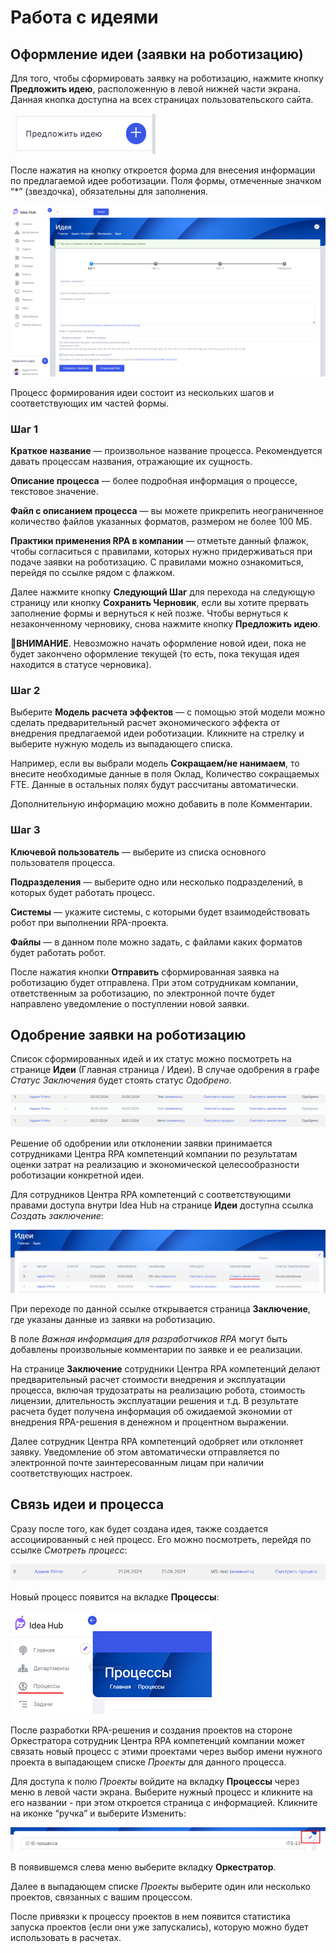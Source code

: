 # Работа с идеями

## Оформление идеи (заявки на роботизацию)

Для того, чтобы сформировать заявку на роботизацию, нажмите кнопку **Предложить идею**, расположенную в левой нижней части экрана. Данная кнопка доступна на всех страницах пользовательского сайта.

![](../../.gitbook/assets1/SuggestIdea-button.PNG)

После нажатия на кнопку откроется форма для внесения информации по предлагаемой идее роботизации. Поля формы, отмеченные значком “*” (звездочка), обязательны для заполнения.

![](../../.gitbook/assets1/SuggestIdea-Form.PNG)

Процесс формирования идеи состоит из нескольких шагов и соответствующих им частей формы. 

### Шаг 1

**Краткое название** — произвольное название процесса. Рекомендуется давать процессам названия, отражающие их сущность.

**Описание процесса** — более подробная информация о процессе, текстовое значение. 

**Файл с описанием процесса** — вы можете прикрепить неограниченное количество файлов указанных форматов, размером не более 100 МБ.

**Практики применения RPA в компании** — отметьте данный флажок, чтобы согласиться с правилами, которых нужно придерживаться при подаче заявки на роботизацию. С правилами можно ознакомиться, перейдя по ссылке рядом с флажком.

Далее нажмите кнопку **Следующий Шаг** для перехода на следующую страницу или кнопку **Сохранить Черновик**, если вы хотите прервать заполнение формы и вернуться к ней позже. Чтобы вернуться к незаконченному черновику, снова нажмите кнопку **Предложить идею**.

🔸**ВНИМАНИЕ**. Невозможно начать оформление новой идеи, пока не будет закончено оформление текущей (то есть, пока текущая идея находится в статусе черновика).

### Шаг 2

Выберите **Модель расчета эффектов** — с помощью этой модели можно сделать предварительный расчет экономического эффекта от внедрения предлагаемой идеи роботизации. Кликните на стрелку и выберите нужную модель из выпадающего списка.

Например, если вы выбрали модель **Сокращаем/не нанимаем**, то внесите необходимые данные в поля Оклад, Количество сокращаемых FTE. Данные в остальных полях будут рассчитаны автоматически.

Дополнительную информацию можно добавить в поле Комментарии.

### Шаг 3

**Ключевой пользователь** — выберите из списка основного пользователя процесса.

**Подразделения** — выберите одно или несколько подразделений, в которых будет работать процесс.

**Системы** — укажите системы, с которыми будет взаимодействовать робот при выполнении RPA-проекта.

**Файлы** — в данном поле можно задать, с файлами каких форматов будет работать робот.

После нажатия кнопки **Отправить** сформированная заявка на роботизацию будет отправлена. При этом сотрудникам компании, ответственным за роботизацию, по электронной почте будет направлено уведомление о поступлении новой заявки.

## Одобрение заявки на роботизацию

Список сформированных идей и их статус можно посмотреть на странице **Идеи** (Главная страница / Идеи). В случае одобрения в графе *Статус Заключения* будет стоять статус *Одобрено*.

![](../../.gitbook/assets1/SuggestIdea-IdeasList.PNG)

Решение об одобрении или отклонении заявки принимается сотрудниками Центра RPA  компетенций компании по результатам оценки затрат на реализацию и экономической целесообразности роботизации конкретной идеи. 

Для сотрудников Центра RPA компетенций с соответствующими правами доступа внутри Idea Hub на странице **Идеи** доступна ссылка *Создать заключение*:

![](../../.gitbook/assets1/SuggestIdea-ListApproval.PNG)

При переходе по данной ссылке открывается страница **Заключение**, где указаны данные из заявки на роботизацию.

В поле *Важная информация для разработчиков RPA* могут быть добавлены произвольные комментарии по заявке и ее реализации.

На странице **Заключение** сотрудники Центра RPA компетенций делают предварительный расчет стоимости внедрения и эксплуатации процесса, включая трудозатраты на реализацию робота, стоимость лицензии, длительность эксплуатации решения и т.д. В результате расчета будет получена информация об ожидаемой экономии от внедрения RPA-решения в денежном и процентном выражении.

Далее сотрудник Центра RPA компетенций одобряет или отклоняет заявку. Уведомление об этом автоматически отправляется по электронной почте заинтересованным лицам при наличии соответствующих настроек.

## Связь идеи и процесса

Сразу после того, как будет создана идея, также создается ассоциированный с ней процесс. Его можно посмотреть, перейдя по ссылке *Смотреть процесс*:

![](../../.gitbook/assets1/SuggestIdea-ViewProcess.PNG)

Новый процесс появится на вкладке **Процессы**:

![](../../.gitbook/assets1/Idea-Processes.png)

После разработки RPA-решения и создания проектов на стороне Оркестратора сотрудник Центра RPA компетенций компании может связать новый процесс с этими проектами через выбор имени нужного проекта в выпадающем списке *Проекты* для данного процесса.

Для доступа к полю *Проекты* войдите на вкладку **Процессы** через меню в левой части экрана. Выберите нужный процесс и кликните на его названии - при этом откроется страница с информацией. Кликните на иконке “ручка” и выберите Изменить: 

![](../../.gitbook/assets1/Idea-Processes-ProjectFieldAccessIcon.png)

В появившемся слева меню выберите вкладку **Оркестратор**.

Далее в выпадающем списке *Проекты* выберите один или несколько проектов, связанных с вашим процессом.

После привязки к процессу проектов в нем появится статистика запуска проектов (если они уже запускались), которую можно будет использовать в расчетах.




